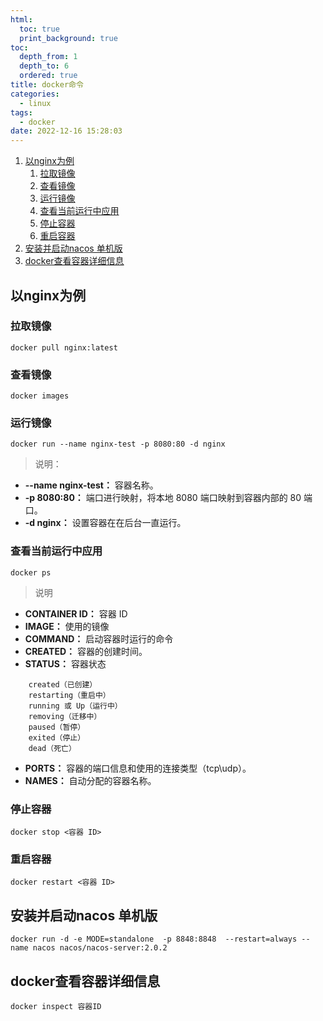 ```yaml
---
html:
  toc: true
  print_background: true
toc:
  depth_from: 1
  depth_to: 6
  ordered: true
title: docker命令
categories:
  - linux
tags:
  - docker
date: 2022-12-16 15:28:03
---
```

<!-- @import "[TOC]" {cmd="toc" depthFrom=1 depthTo=6 orderedList=true} -->
<!-- code_chunk_output -->

1. [以nginx为例](#以nginx为例)
    1. [拉取镜像](#拉取镜像)
    2. [查看镜像](#查看镜像)
    3. [运行镜像](#运行镜像)
    4. [查看当前运行中应用](#查看当前运行中应用)
    5. [停止容器](#停止容器)
    6. [重启容器](#重启容器)
2. [安装并启动nacos 单机版](#安装并启动nacos-单机版)
3. [docker查看容器详细信息](#docker查看容器详细信息)

<!-- /code_chunk_output -->
## 以nginx为例
### 拉取镜像
```
docker pull nginx:latest
```

### 查看镜像
```
docker images
```

### 运行镜像
```
docker run --name nginx-test -p 8080:80 -d nginx
```
> 说明：
- **--name nginx-test：** 容器名称。
- **-p 8080:80：** 端口进行映射，将本地 8080 端口映射到容器内部的 80 端口。
- **-d nginx：** 设置容器在在后台一直运行。

### 查看当前运行中应用
```
docker ps
```
> 说明                  
- **CONTAINER ID：** 容器 ID
- **IMAGE：** 使用的镜像
- **COMMAND：** 启动容器时运行的命令
- **CREATED：** 容器的创建时间。
- **STATUS：** 容器状态
```
    created（已创建）
    restarting（重启中）
    running 或 Up（运行中）
    removing（迁移中）
    paused（暂停）
    exited（停止）
    dead（死亡）
```
- **PORTS：** 容器的端口信息和使用的连接类型（tcp\udp）。
-  **NAMES：** 自动分配的容器名称。

### 停止容器
```
docker stop <容器 ID>
```
### 重启容器
```
docker restart <容器 ID>
```

## 安装并启动nacos 单机版
```
docker run -d -e MODE=standalone  -p 8848:8848  --restart=always --name nacos nacos/nacos-server:2.0.2
```


## docker查看容器详细信息
```
docker inspect 容器ID
```